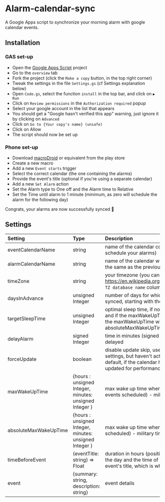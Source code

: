 # Alarm-calendar-sync
A Google Apps script to synchronize your morning alarm with google calendar events.

## Installation
### GAS set-up
- Open the [Google Apps Script](https://script.google.com/d/11-gCfERHjbam21k4B-F7VoZXc2VGVAfKADewRTEYQiae2ooDZ6M-cWP-/edit?usp=sharing) project
- Go to the `overview` tab
- Fork the project (click the `Make a copy` button, in the top right corner)
- Tweak the settings in the file `Settings.gs` (cf Settings explanation below)
- Open `Code.gs`, select the function `install` in the top bar, and click on `▶️ Run`
- Click on `Review permissions` in the `Authorization required` popup
- Select your google account in the list that appears
- You should get a "Google hasn't verified this app" warning, just ignore it by clicking on `Advanced`
- Click on `Go to {Your copy's name} (unsafe)`
- Click on Allow
- The script should now be set up

### Phone set-up
- Download [macroDroid](https://play.google.com/store/apps/details?id=com.arlosoft.macrodroid&hl=en&gl=US) or equivalent from the play store
- Create a new macro
- Add a new `Event starts` trigger
- Select the correct calendar (the one containing the alarms)
- Provide the event's title (optional if you're using a separate calendar)
- Add a new `Set Alarm` action
- Set the Alarm type to One off and the Alarm time to Relative
- Set the Time until alarm to 1 minute (minimum, as zero will schedule the alarm for the following day)

Congrats, your alarms are now successfully synced 👏

## Settings

Setting|Type|Description
:----|:-------------|:----
eventCalendarName|string|name of the calendar containing your events (used to schedule your alarms)
alarmCalendarName|string|name of the calendar which will contain the alarms (can be the same as the previous one)
timeZone|string|your timezone (you can check your timezone at https://en.wikipedia.org/wiki/List_of_tz_database_time_zones, `TZ database name` column)
daysInAdvance|unsigned Integer|number of days for which the alarms will be constantly synced, starting with the current day
targetSleepTime|unsigned Integer|optimal sleep time, if no event prevents you from achieving it, and if the maxWakeUpTime is too early for it to be reached, the maxWakeUpTime will be ignored, and the absoluteMaxWakeUpTime will be used instead
delayAlarm|signed Integer|time in minutes (signed int) by which each alarm will be delayed
forceUpdate|boolean|disable update skip, usefull if you have updated these settings, but haven't actually changed your calendar (by default, if the calendar hasn't been modified, the event isn't updated for performance reasons)
maxWakeUpTime|{hours : unsigned Integer, minutes: unsigned Integer }|max wake up time when going to bed early (no late night events scheduled) - military time format
absoluteMaxWakeUpTime|{hours : unsigned Integer, minutes: unsigned Integer }|max wake up time when going to bed late (late night events scheduled) - military time format
timeBeforeEvent|(eventTitle: string) => Float|duration in hours (positive float) between the first event of the day and the time of waking up. Can depend on the event's title, which is why it is a function
event|{summary: string, description: string}|event details
